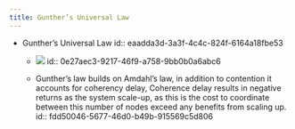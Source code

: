 ```yaml
---
title: Gunther’s Universal Law
---
```


- Gunther’s Universal Law
id:: eaadda3d-3a3f-4c4c-824f-6164a18fbe53
	 - ![](https://i2.wp.com/blog.knoldus.com/wp-content/uploads/2019/01/scalability_gunthers_law.jpg?resize=401%2C220&ssl=1)
id:: 0e27aec3-9217-46f9-a758-9bb0b0a6abc6

	 - Gunther’s law builds on Amdahl’s law, in addition to contention it accounts for coherency delay, Coherence delay results in negative returns as the system scale-up, as this is the cost to coordinate between this number of nodes exceed any benefits from scaling up.
id:: fdd50046-5677-46d0-b49b-915569c5d806
